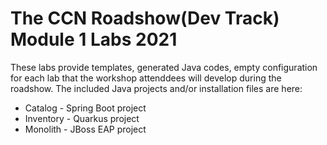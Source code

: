 The CCN Roadshow(Dev Track) Module 1 Labs 2021
===
These labs provide templates, generated Java codes, empty configuration for each lab that the workshop attenddees will develop during the roadshow.
The included Java projects and/or installation files are here:

* Catalog - Spring Boot project
* Inventory - Quarkus project
* Monolith - JBoss EAP project